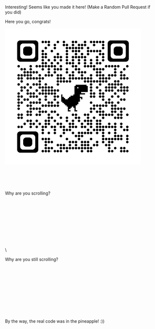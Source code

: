 Interesting! Seems like you made it here!
(Make a Random Pull Request if you did)

Here you go, congrats!


![A QR Code](congrats.png "Congrats")


\
\
\
\
Why are you scrolling?
\
\
\
\
\
\
\
\
\
\
\
\


Why are you still scrolling?
\
\
\
\
\
\
\
\
\
\
\
\
By the way, the real code was in the pineapple! :))
